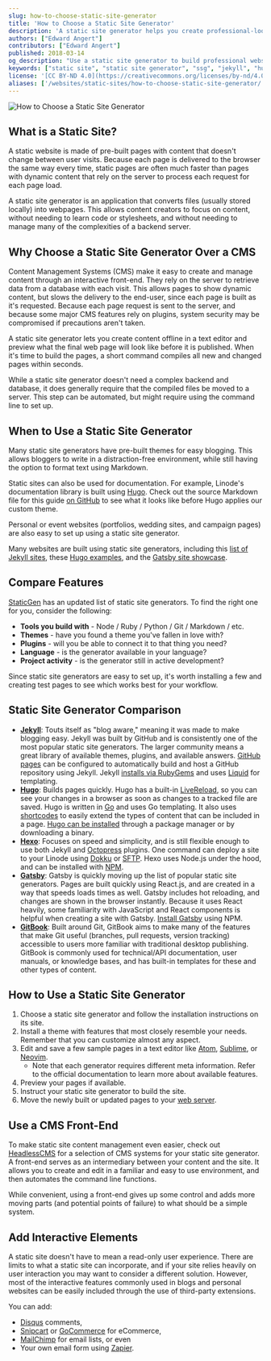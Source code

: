 ```yaml
---
slug: how-to-choose-static-site-generator
title: 'How to Choose a Static Site Generator'
description: 'A static site generator helps you create professional-looking, responsive sites and blogs with minimal code.'
authors: ["Edward Angert"]
contributors: ["Edward Angert"]
published: 2018-03-14
og_description: "Use a static site generator to build professional websites without learning how to code. Our guide helps you choose a fast static site generator for your website or blog."
keywords: ["static site", "static site generator", "ssg", "jekyll", "hugo", "gatsby", "hexo", "gitbook"]
license: '[CC BY-ND 4.0](https://creativecommons.org/licenses/by-nd/4.0)'
aliases: ['/websites/static-sites/how-to-choose-static-site-generator/']
---
```


![How to Choose a Static Site Generator](how-to-choose-a-static-site-generator.png "How to Choose a Static Site Generator")

## What is a Static Site?

A static website is made of pre-built pages with content that doesn't change between user visits. Because each page is delivered to the browser the same way every time, static pages are often much faster than pages with dynamic content that rely on the server to process each request for each page load.

A static site generator is an application that converts files (usually stored locally) into webpages. This allows content creators to focus on content, without needing to learn code or stylesheets, and without needing to manage many of the complexities of a backend server.

## Why Choose a Static Site Generator Over a CMS

Content Management Systems (CMS) make it easy to create and manage content through an interactive front-end. They rely on the server to retrieve data from a database with each visit. This allows pages to show dynamic content, but slows the delivery to the end-user, since each page is built as it's requested. Because each page request is sent to the server, and because some major CMS features rely on plugins, system security may be compromised if precautions aren't taken.

A static site generator lets you create content offline in a text editor and preview what the final web page will look like before it is published. When it's time to build the pages, a short command compiles all new and changed pages within seconds.

While a static site generator doesn't need a complex backend and database, it does generally require that the compiled files be moved to a server. This step can be automated, but might require using the command line to set up.

## When to Use a Static Site Generator

Many static site generators have pre-built themes for easy blogging. This allows bloggers to write in a distraction-free environment, while still having the option to format text using Markdown.

Static sites can also be used for documentation. For example, Linode's documentation library is built using [Hugo](https://gohugo.io). Check out the source Markdown file for this guide [on GitHub](https://github.com/linode/docs/blob/master/docs/websites/static-sites/how-to-choose-static-site-generator/index.md) to see what it looks like before Hugo applies our custom theme.

Personal or event websites (portfolios, wedding sites, and campaign pages) are also easy to set up using a static site generator.

Many websites are built using static site generators, including this [list of Jekyll sites](https://github.com/jekyll/jekyll/wiki/Sites), these [Hugo examples](https://gohugo.io/showcase/), and the [Gatsby site showcase](https://www.gatsbyjs.org/showcase/).

## Compare Features

[StaticGen](https://www.staticgen.com/) has an updated list of static site generators. To find the right one for you, consider the following:

* **Tools you build with** - Node / Ruby / Python / Git / Markdown / etc.
* **Themes** - have you found a theme you've fallen in love with?
* **Plugins** - will you be able to connect it to that thing you need?
* **Language** - is the generator available in your language?
* **Project activity** - is the generator still in active development?

Since static site generators are easy to set up, it's worth installing a few and creating test pages to see which works best for your workflow.

## Static Site Generator Comparison

* [**Jekyll**](https://jekyllrb.com/): Touts itself as "blog aware," meaning it was made to make blogging easy. Jekyll was built by GitHub and is consistently one of the most popular static site generators. The larger community means a great library of available themes, plugins, and available answers. [GitHub pages](https://help.github.com/articles/using-jekyll-as-a-static-site-generator-with-github-pages/) can be configured to automatically build and host a GitHub repository using Jekyll. Jekyll [installs via RubyGems](https://jekyllrb.com/docs/installation/) and uses [Liquid](https://shopify.github.io/liquid/) for templating.
* [**Hugo**](https://gohugo.io/): Builds pages quickly. Hugo has a built-in [LiveReload](https://gohugo.io/getting-started/usage/#livereload), so you can see your changes in a browser as soon as changes to a tracked file are saved. Hugo is written in [Go](https://golang.org/) and uses Go templating. It also uses [shortcodes](https://gohugo.io/content-management/shortcodes/) to easily extend the types of content that can be included in a page. [Hugo can be installed](https://gohugo.io/getting-started/installing/) through a package manager or by downloading a binary.
* [**Hexo**](https://hexo.io/): Focuses on speed and simplicity, and is still flexible enough to use both Jekyll and [Octopress](http://octopress.org/) plugins. One command can deploy a site to your Linode using [Dokku](/docs/guides/deploy-a-flask-application-with-dokku/) or [SFTP](https://hexo.io/docs/deployment.html). Hexo uses Node.js under the hood, and can be installed with [NPM](https://www.npmjs.com/).
* [**Gatsby**](https://www.gatsbyjs.org/): Gatsby is quickly moving up the list of popular static site generators. Pages are built quickly using React.js, and are created in a way that speeds loads times as well. Gatsby includes hot reloading, and changes are shown in the browser instantly. Because it uses React heavily, some familiarity with JavaScript and React components is helpful when creating a site with Gatsby. [Install Gatsby](https://www.gatsbyjs.org/docs/) using NPM.
* [**GitBook**](https://www.gitbook.com): Built around Git, GitBook aims to make many of the features that make Git useful (branches, pull requests, version tracking) accessible to users more familiar with traditional desktop publishing. GitBook is commonly used for technical/API documentation, user manuals, or knowledge bases, and has built-in templates for these and other types of content.

## How to Use a Static Site Generator

1.  Choose a static site generator and follow the installation instructions on its site.
2.  Install a theme with features that most closely resemble your needs. Remember that you can customize almost any aspect.
3.  Edit and save a few sample pages in a text editor like [Atom](https://atom.io), [Sublime](https://www.sublimetext.com/), or [Neovim](https://neovim.io/).
    * Note that each generator requires different meta information. Refer to the official documentation to learn more about available features.
4.  Preview your pages if available.
5.  Instruct your static site generator to build the site.
6.  Move the newly built or updated pages to your [web server](/docs/web-servers/).

## Use a CMS Front-End

To make static site content management even easier, check out [HeadlessCMS](https://headlesscms.org/) for a selection of CMS systems for your static site generator. A front-end serves as an intermediary between your content and the site. It allows you to create and edit in a familiar and easy to use environment, and then automates the command line functions.

While convenient, using a front-end gives up some control and adds more moving parts (and potential points of failure) to what should be a simple system.

## Add Interactive Elements

A static site doesn't have to mean a read-only user experience. There are limits to what a static site can incorporate, and if your site relies heavily on user interaction you may want to consider a different solution. However, most of the interactive features commonly used in blogs and personal websites can be easily included through the use of third-party extensions.

You can add:

* [Disqus](https://help.disqus.com/customer/portal/articles/472097-universal-embed-code) comments,
* [Snipcart](https://snipcart.com/blog/static-site-e-commerce-part-2-integrating-snipcart-with-jekyll) or [GoCommerce](https://github.com/netlify/gocommerce) for eCommerce,
* [MailChimp](https://kb.mailchimp.com/lists/signup-forms/add-a-signup-form-to-your-website) for email lists, or even
* Your own email form using [Zapier](https://www.harrycresswell.com/articles/form-data-with-zapier/).
